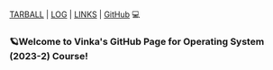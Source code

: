 
[TARBALL](https://os.vlsm.org/Log/vinkakniv.tar.bz2.txt) | [LOG](TXT/mylog.txt) | [LINKS](LINKS/) | [GitHub](https://github.com/vinkakniv/os232.git) 💻 


### 🪐Welcome to Vinka's GitHub Page for Operating System (2023-2) Course!

